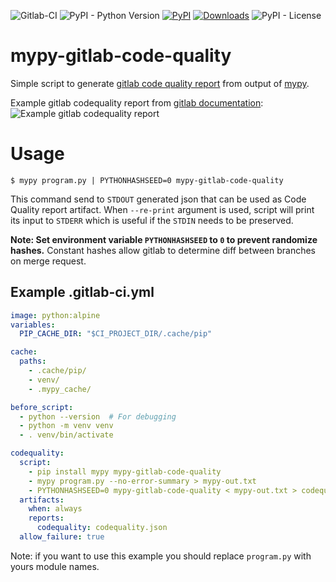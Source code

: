 ![Gitlab-CI](https://img.shields.io/badge/GitLab_CI-indigo?logo=gitlab)
![PyPI - Python Version](https://img.shields.io/pypi/pyversions/mypy-gitlab-code-quality)
[![PyPI](https://img.shields.io/pypi/v/mypy-gitlab-code-quality)](https://pypi.org/project/mypy-gitlab-code-quality/)
[![Downloads](https://pepy.tech/badge/mypy-gitlab-code-quality/month)](https://pepy.tech/project/mypy-gitlab-code-quality)
![PyPI - License](https://img.shields.io/pypi/l/mypy-gitlab-code-quality)
# mypy-gitlab-code-quality
Simple script to generate [gitlab code quality report](https://docs.gitlab.com/ee/user/project/merge_requests/code_quality.html)
from output of [mypy](http://www.mypy-lang.org/).

Example gitlab codequality report from [gitlab documentation](https://docs.gitlab.com/ee/user/project/merge_requests/code_quality.html#code-quality-widget):
![Example gitlab codequality report](https://docs.gitlab.com/ee/ci/testing/img/code_quality_widget_13_11.png)

# Usage
`$ mypy program.py | PYTHONHASHSEED=0 mypy-gitlab-code-quality`

This command send to `STDOUT` generated json that can be used as Code Quality report artifact. When `--re-print` argument is used, script will print its input to `STDERR` which is useful if the `STDIN` needs to be preserved.

**Note: Set environment variable `PYTHONHASHSEED` to `0` to prevent randomize hashes.**
Constant hashes allow gitlab to determine diff between branches on merge request.

## Example .gitlab-ci.yml
```yaml
image: python:alpine
variables:
  PIP_CACHE_DIR: "$CI_PROJECT_DIR/.cache/pip"

cache:
  paths:
    - .cache/pip/
    - venv/
    - .mypy_cache/

before_script:
  - python --version  # For debugging
  - python -m venv venv
  - . venv/bin/activate

codequality:
  script:
    - pip install mypy mypy-gitlab-code-quality
    - mypy program.py --no-error-summary > mypy-out.txt
    - PYTHONHASHSEED=0 mypy-gitlab-code-quality < mypy-out.txt > codequality.json
  artifacts:
    when: always
    reports:
      codequality: codequality.json
  allow_failure: true
```
Note: if you want to use this example you should replace `program.py` with yours module names.
